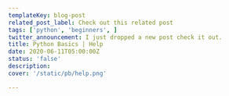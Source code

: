 ```yaml
---
templateKey: blog-post
related_post_label: Check out this related post
tags: ['python', 'beginners', ]
twitter_announcement: I just dropped a new post check it out.
title: Python Basics | Help
date: 2020-06-11T05:00:00Z
status: 'false'
description:
cover: '/static/pb/help.png'

---
```


<!--
<p style='text-align: center'>
<a href='https://waylonwalker.com/blog/help'>
  <img
    style='width:500px; max-width:80%; margin: auto;'
    src="https://waylonwalker.com/help.png"
    alt="Read more from the Python Basics | Help article"
  />
  </a>
</p>

-->
